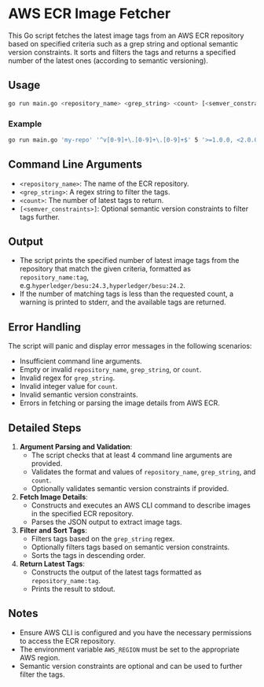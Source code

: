 # AWS ECR Image Fetcher

This Go script fetches the latest image tags from an AWS ECR repository based on specified criteria such as a grep string and optional semantic version constraints. It sorts and filters the tags and returns a specified number of the latest ones (according to semantic versioning).

## Usage

```bash
go run main.go <repository_name> <grep_string> <count> [<semver_constraints>]
```

### Example

```bash
go run main.go 'my-repo' '^v[0-9]+\.[0-9]+\.[0-9]+$' 5 '>=1.0.0, <2.0.0'
```

## Command Line Arguments

- `<repository_name>`: The name of the ECR repository.
- `<grep_string>`: A regex string to filter the tags.
- `<count>`: The number of latest tags to return.
- `[<semver_constraints>]`: Optional semantic version constraints to filter tags further.

## Output

- The script prints the specified number of latest image tags from the repository that match the given criteria, formatted as `repository_name:tag`, e.g.`hyperledger/besu:24.3,hyperledger/besu:24.2`.
- If the number of matching tags is less than the requested count, a warning is printed to stderr, and the available tags are returned.

## Error Handling

The script will panic and display error messages in the following scenarios:

- Insufficient command line arguments.
- Empty or invalid `repository_name`, `grep_string`, or `count`.
- Invalid regex for `grep_string`.
- Invalid integer value for `count`.
- Invalid semantic version constraints.
- Errors in fetching or parsing the image details from AWS ECR.

## Detailed Steps

1. **Argument Parsing and Validation**:
   - The script checks that at least 4 command line arguments are provided.
   - Validates the format and values of `repository_name`, `grep_string`, and `count`.
   - Optionally validates semantic version constraints if provided.
2. **Fetch Image Details**:
   - Constructs and executes an AWS CLI command to describe images in the specified ECR repository.
   - Parses the JSON output to extract image tags.
3. **Filter and Sort Tags**:
   - Filters tags based on the `grep_string` regex.
   - Optionally filters tags based on semantic version constraints.
   - Sorts the tags in descending order.
4. **Return Latest Tags**:
   - Constructs the output of the latest tags formatted as `repository_name:tag`.
   - Prints the result to stdout.

## Notes

- Ensure AWS CLI is configured and you have the necessary permissions to access the ECR repository.
- The environment variable `AWS_REGION` must be set to the appropriate AWS region.
- Semantic version constraints are optional and can be used to further filter the tags.
